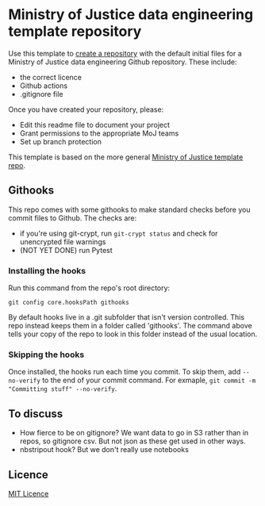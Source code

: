 # Ministry of Justice data engineering template repository

Use this template to [create a repository](https://github.com/moj-analytical-services/data-engineering-template/generate) with the default initial files for a Ministry of Justice data engineering Github repository. These include:

* the correct licence
* Github actions
* .gitignore file

Once you have created your repository, please:

* Edit this readme file to document your project
* Grant permissions to the appropriate MoJ teams
* Set up branch protection

This template is based on the more general [Ministry of Justice template repo](https://github.com/ministryofjustice/template-repository). 

## Githooks
This repo comes with some githooks to make standard checks before you commit files to Github. The checks are: 
- if you're using git-crypt, run `git-crypt status` and check for unencrypted file warnings 
- (NOT YET DONE) run Pytest 

### Installing the hooks
Run this command from the repo's root directory: 

`git config core.hooksPath githooks`

By default hooks live in a .git subfolder that isn't version controlled. This repo instead keeps them in a folder called 'githooks'. The command above tells your copy of the repo to look in this folder instead of the usual location. 

### Skipping the hooks
Once installed, the hooks run each time you commit. To skip them, add `--no-verify` to the end of your commit command. For exmaple, `git commit -m "Committing stuff" --no-verify`.


## To discuss
- How fierce to be on gitignore? We want data to go in S3 rather than in repos, so gitignore csv. But not json as these get used in other ways. 
- nbstripout hook? But we don't really use notebooks

## Licence
[MIT Licence](LICENCE.md)
